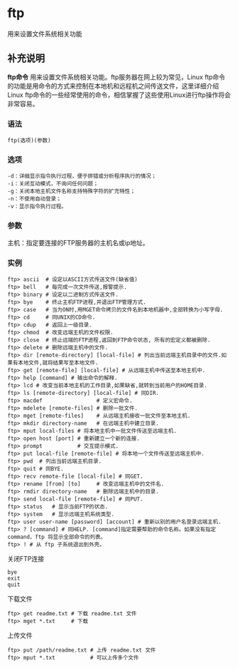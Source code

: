 ftp
===

用来设置文件系统相关功能

## 补充说明

**ftp命令** 用来设置文件系统相关功能。ftp服务器在网上较为常见，Linux ftp命令的功能是用命令的方式来控制在本地机和远程机之间传送文件，这里详细介绍Linux ftp命令的一些经常使用的命令，相信掌握了这些使用Linux进行ftp操作将会非常容易。

### 语法

```shell
ftp(选项)(参数)
```

### 选项

```shell
-d：详细显示指令执行过程，便于排错或分析程序执行的情况；
-i：关闭互动模式，不询问任何问题；
-g：关闭本地主机文件名称支持特殊字符的扩充特性；
-n：不使用自动登录；
-v：显示指令执行过程。
```

### 参数

主机：指定要连接的FTP服务器的主机名或ip地址。

### 实例

```shell
ftp> ascii  # 设定以ASCII方式传送文件(缺省值)
ftp> bell   # 每完成一次文件传送,报警提示.
ftp> binary # 设定以二进制方式传送文件.
ftp> bye    # 终止主机FTP进程,并退出FTP管理方式.
ftp> case   # 当为ON时,用MGET命令拷贝的文件名到本地机器中,全部转换为小写字母.
ftp> cd     # 同UNIX的CD命令.
ftp> cdup   # 返回上一级目录.
ftp> chmod  # 改变远端主机的文件权限.
ftp> close  # 终止远端的FTP进程,返回到FTP命令状态, 所有的宏定义都被删除.
ftp> delete # 删除远端主机中的文件.
ftp> dir [remote-directory] [local-file] # 列出当前远端主机目录中的文件.如果有本地文件,就将结果写至本地文件.
ftp> get [remote-file] [local-file] # 从远端主机中传送至本地主机中.
ftp> help [command] # 输出命令的解释.
ftp> lcd # 改变当前本地主机的工作目录,如果缺省,就转到当前用户的HOME目录.
ftp> ls [remote-directory] [local-file] # 同DIR.
ftp> macdef                 # 定义宏命令.
ftp> mdelete [remote-files] # 删除一批文件.
ftp> mget [remote-files]    # 从远端主机接收一批文件至本地主机.
ftp> mkdir directory-name   # 在远端主机中建立目录.
ftp> mput local-files # 将本地主机中一批文件传送至远端主机.
ftp> open host [port] # 重新建立一个新的连接.
ftp> prompt           # 交互提示模式.
ftp> put local-file [remote-file] # 将本地一个文件传送至远端主机中.
ftp> pwd  # 列出当前远端主机目录.
ftp> quit # 同BYE.
ftp> recv remote-file [local-file] # 同GET.
ftp> rename [from] [to]     # 改变远端主机中的文件名.
ftp> rmdir directory-name   # 删除远端主机中的目录.
ftp> send local-file [remote-file] # 同PUT.
ftp> status   # 显示当前FTP的状态.
ftp> system   # 显示远端主机系统类型.
ftp> user user-name [password] [account] # 重新以别的用户名登录远端主机.
ftp> ? [command] # 同HELP. [command]指定需要帮助的命令名称。如果没有指定 command，ftp 将显示全部命令的列表。
ftp> ! # 从 ftp 子系统退出到外壳。
```

关闭FTP连接

```shell
bye
exit
quit
```

下载文件

```shell
ftp> get readme.txt # 下载 readme.txt 文件
ftp> mget *.txt     # 下载
```

上传文件

```shell
ftp> put /path/readme.txt # 上传 readme.txt 文件
ftp> mput *.txt           # 可以上传多个文件
```


<!-- Linux命令行搜索引擎：https://jaywcjlove.github.io/linux-command/ -->
